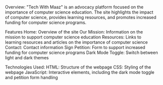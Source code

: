 Overview:
"Tech With Maaz" is an advocacy platform focused on the importance of computer science education. The site highlights the impact of computer science, provides learning resources, and promotes increased funding for computer science programs.

Features
Home: Overview of the site
Our Mission: Information on the mission to support computer science education
Resources: Links to learning resources and articles on the importance of computer science
Contact: Contact information
Sign Petition: Form to support increased funding for computer science programs
Dark Mode Toggle: Switch between light and dark themes

Technologies Used:
HTML: Structure of the webpage
CSS: Styling of the webpage
JavaScript: Interactive elements, including the dark mode toggle and petition form handling
